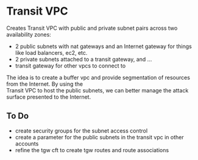 # Transit VPC

Creates Transit VPC with public and private subnet pairs across two availability zones:

* 2 public subnets with nat gateways and an Internet gateway for things like load balancers, ec2, etc.
* 2 private subnets attached to a transit gateway, and ...
* transit gateway for other vpcs to connect to

The idea is to create a buffer vpc and provide segmentation of resources from the Internet. By using the  
Transit VPC to host the public subnets, we can better manage the attack surface presented to the Internet.

## To Do

* create security groups for the subnet access control
* create a parameter for the public subnets in the transit vpc in other accounts
* refine the tgw cft to create tgw routes and route associations